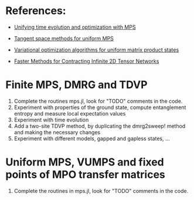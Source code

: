 # References:

*   [Unifying time evolution and optimization with MPS](https://arxiv.org/abs/1408.5056)

*   [Tangent space methods for uniform MPS](https://arxiv.org/abs/1810.07006)

*   [Variational optimization algorithms for uniform matrix product states](https://arxiv.org/abs/1701.07035)

*   [Faster Methods for Contracting Infinite 2D Tensor Networks](https://arxiv.org/abs/1711.05881)

# Finite MPS, DMRG and TDVP

1.  Complete the routines mps.jl, look for "TODO" comments in the code.
2.  Experiment with properties of the ground state, compute entanglement entropy and measure
    local expectation values
3.  Experiment with time evolution
4.  Add a two-site TDVP method, by duplicating the dmrg2sweep! method and making the necessary
    changes
5.  Experiment with different models, gapped and gapless states, ...

# Uniform MPS, VUMPS and fixed points of MPO transfer matrices

1.  Complete the routines in mps.jl, look for "TODO" comments in the code.
